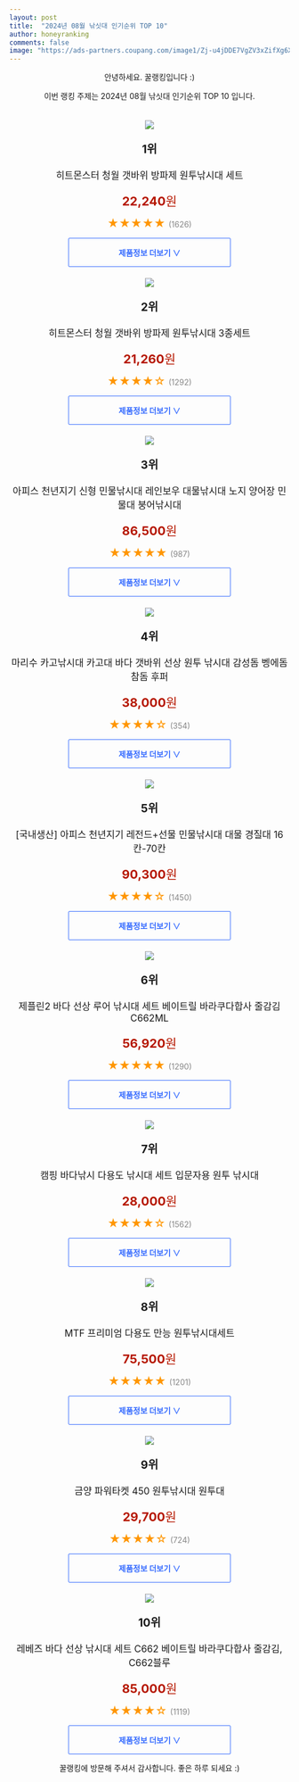 ```yaml
---
layout: post
title:  "2024년 08월 낚싯대 인기순위 TOP 10"
author: honeyranking
comments: false
image: "https://ads-partners.coupang.com/image1/Zj-u4jDDE7VgZV3xZifXg6XODheHNgWe1vF2Q6ODj2vpgCB7061Iimjd5O26cc47y1AdkP_YZeH5Tm4Z7YNeojaMbjyJt2nLygO3zY1AlvxpwtM-6152GKyBRA8ypz1LRaUs9UiNEMCpcbkVXg12yZdiQ4wOeQHqVw0QEGoHNacxtID_vTO7r1byv_KsQbrqpV5TY27bhTt8JnnQkKKXMWL46JmOb3I1nHzWtHbAvPUP1CbL_PZXbiAvnkVWaeFS61YgESmXsJOY_v-Vf6slcp4fuy13cGPwDu8a"
---
```

<p style="text-align: center;">안녕하세요. 꿀랭킹입니다 :)</p>
<p style="text-align: center;">이번 랭킹 주제는 2024년 08월 낚싯대 인기순위 TOP 10 입니다.</p><center><img src="https://ads-partners.coupang.com/image1/Zj-u4jDDE7VgZV3xZifXg6XODheHNgWe1vF2Q6ODj2vpgCB7061Iimjd5O26cc47y1AdkP_YZeH5Tm4Z7YNeojaMbjyJt2nLygO3zY1AlvxpwtM-6152GKyBRA8ypz1LRaUs9UiNEMCpcbkVXg12yZdiQ4wOeQHqVw0QEGoHNacxtID_vTO7r1byv_KsQbrqpV5TY27bhTt8JnnQkKKXMWL46JmOb3I1nHzWtHbAvPUP1CbL_PZXbiAvnkVWaeFS61YgESmXsJOY_v-Vf6slcp4fuy13cGPwDu8a" style="margin-top:20px" /></center><p style="text-align: center; font-size: 20px"><b>1위</b></p><p style="text-align: center; font-size: 17px">히트몬스터 청월 갯바위 방파제 원투낚시대 세트</p><p style="text-align: center;"><span style="color: #b61800; font-size: 22px;"><b>22,240</b>원</span></p><p style="text-align: center;"><span style="color: #ff9600; font-size: 20px;">★★★★★ </span><span style="color: #878787;">(1626)</span></p><center><a href="https://link.coupang.com/re/AFFSDP?lptag=AF3899140&subid=honeyrank&pageKey=2079762161&itemId=3533159379&vendorItemId=71810321193&traceid=V0-153-8a6962a86812056a&requestid=20240831210000655059994597&token=31850C%7CMIXED"><div style="font-size: 14px; display: inline-block; padding: 15px 90px; color: #346aff; border-radius: 2px; border: 1px solid #346aff; cursor: pointer;"><b>제품정보 더보기 &or;</b></div></a></center><center><img src="https://ads-partners.coupang.com/image1/qb9xx0EPIvUa2eiXqQp_6j8bq1g5A9QijrIjM5jjhWkSYteOO9D5YiBHKNAJGFbZig24u4MlQRoBCpbn8-82t8QGAjhqAKsiIjjMLUby3llKTLqMaNsS8YdD_EvqNiL9KM7Lyr8IcrTTOga9MfOK5O4s_nRNgKDUor_WhtTV9hBKnoPWMGqDoetJx1jQnvSrXMr6PoT_YNYsIJxw-UOS-Fkl2ww1NRgHZtakPzrplC0VYRSPO_8JZCOzEOmrc06IEwGpSo9cuUQKKjLQNbI1TcCcRg8XZsRbTyI=" style="margin-top:20px" /></center><p style="text-align: center; font-size: 20px"><b>2위</b></p><p style="text-align: center; font-size: 17px">히트몬스터 청월 갯바위 방파제 원투낚시대 3종세트</p><p style="text-align: center;"><span style="color: #b61800; font-size: 22px;"><b>21,260</b>원</span></p><p style="text-align: center;"><span style="color: #ff9600; font-size: 20px;">★★★★☆ </span><span style="color: #878787;">(1292)</span></p><center><a href="https://link.coupang.com/re/AFFSDP?lptag=AF3899140&subid=honeyrank&pageKey=2079762161&itemId=3533159378&vendorItemId=71810321176&traceid=V0-153-8a6962a86812056a&requestid=20240831210000655059994597&token=31850C%7CMIXED"><div style="font-size: 14px; display: inline-block; padding: 15px 90px; color: #346aff; border-radius: 2px; border: 1px solid #346aff; cursor: pointer;"><b>제품정보 더보기 &or;</b></div></a></center><center><img src="https://ads-partners.coupang.com/image1/16HaxQsKmyggl3-g11f4WfRtBx8USN2AyVoKGdPGVVxq7tCLs3GfI0LEkSBhVTVPmZn3UoHxgl1olpmSsi9Vo_p5T2igrXa6y4LMstVND1UwUnR9LZBAvun81PQwjKo6Lvm0JXew3Ex0I-hG7FzG_ZXiP8MWQ2lGSx2SsK853dRm_BOutREUpyZALRGGtCqxotAuLAKtmx3WVvYkd9Cz1mOJOKtKecYOXw-SPA8sAKrcEc0GmbbTyVelg6waP7PZjr-qK4qtM6Qik4TlJjS-AfgFc-rQvhzSmMfSI3fZzheQLJHGW2B11EEjpK6-TvI=" style="margin-top:20px" /></center><p style="text-align: center; font-size: 20px"><b>3위</b></p><p style="text-align: center; font-size: 17px">아피스 천년지기 신형 민물낚시대 레인보우 대물낚시대 노지 양어장 민물대 붕어낚시대</p><p style="text-align: center;"><span style="color: #b61800; font-size: 22px;"><b>86,500</b>원</span></p><p style="text-align: center;"><span style="color: #ff9600; font-size: 20px;">★★★★★ </span><span style="color: #878787;">(987)</span></p><center><a href="https://link.coupang.com/re/AFFSDP?lptag=AF3899140&subid=honeyrank&pageKey=6802296489&itemId=16060604033&vendorItemId=88519925466&traceid=V0-153-2a601427c2cf4e8e&clickBeacon=8cd0f230-6790-11ef-ac57-72064e8e14df%7E3&requestid=20240831210000655059994597&token=31850C%7CMIXED"><div style="font-size: 14px; display: inline-block; padding: 15px 90px; color: #346aff; border-radius: 2px; border: 1px solid #346aff; cursor: pointer;"><b>제품정보 더보기 &or;</b></div></a></center><center><img src="https://ads-partners.coupang.com/image1/NoZuaROHSOvH9_cSNhYUaTWYpoVdN2QM-8xUgIl9JxGnpX93cpQlYgZqnx4e2WfPzfq_GMZFoTky2B-rdi7TCF30hc66JPESQ7dH8YlBPeRFlktvWXGOe5uKlE1JLr17dPZZnsFdr4IwpglHZqeVRmiXo1-_eX3sf_3_ir4iQSGx4UM9nX6-tkVE5DVF5_uH9yTUPN5HV7YB4i9j-BIZjDLPEVgQ-opmPUkSrLNuK1Vub4jFOaOYixEzzyfyY_XajE-cXaKp4RhJLUsS3glVcEH5LeIzD_TP58iEM8vHkdFdRd9pEz7dCRpXPrCX2E0I" style="margin-top:20px" /></center><p style="text-align: center; font-size: 20px"><b>4위</b></p><p style="text-align: center; font-size: 17px">마리수 카고낚시대 카고대 바다 갯바위 선상 원투 낚시대 감성돔 벵에돔 참돔 후퍼</p><p style="text-align: center;"><span style="color: #b61800; font-size: 22px;"><b>38,000</b>원</span></p><p style="text-align: center;"><span style="color: #ff9600; font-size: 20px;">★★★★☆ </span><span style="color: #878787;">(354)</span></p><center><a href="https://link.coupang.com/re/AFFSDP?lptag=AF3899140&subid=honeyrank&pageKey=8118595494&itemId=23020183523&vendorItemId=90053970099&traceid=V0-153-299f26a02cf16ad8&clickBeacon=8cd0f230-6790-11ef-bfe5-8d172fa18f13%7E3&requestid=20240831210000655059994597&token=31850C%7CMIXED"><div style="font-size: 14px; display: inline-block; padding: 15px 90px; color: #346aff; border-radius: 2px; border: 1px solid #346aff; cursor: pointer;"><b>제품정보 더보기 &or;</b></div></a></center><center><img src="https://ads-partners.coupang.com/image1/0j8CpmCu1eiwqVBt0u4wa-K2BmpSdpXawj2cER6ODLSYGEg13ir3LLW09pmBLqDiyTNr9UbWIVKZUyNxtnMKVc7rU6VYuT3Gi8kzbGXyP2p3VYGUzrG-jDdbsfBF_i2TM0KTbV4tFCFrdwx27WduegeH1R1Et8kYkItdyYmqElqET-oLKRXzxjO0sT7y528qYMJTkTzHq5mH1KsPMQdj_M8kIt9q0sjT8lQhCyt_oQo-PSnbGwWFQjLV4ktYwo_j6IfoGTYByumvdLSmJWSvqnqiU1jPv6xY88wQuhyUaEVu50MRFpS849VF" style="margin-top:20px" /></center><p style="text-align: center; font-size: 20px"><b>5위</b></p><p style="text-align: center; font-size: 17px">[국내생산] 아피스 천년지기 레전드+선물 민물낚시대 대물 경질대 16칸-70칸</p><p style="text-align: center;"><span style="color: #b61800; font-size: 22px;"><b>90,300</b>원</span></p><p style="text-align: center;"><span style="color: #ff9600; font-size: 20px;">★★★★☆ </span><span style="color: #878787;">(1450)</span></p><center><a href="https://link.coupang.com/re/AFFSDP?lptag=AF3899140&subid=honeyrank&pageKey=7896921597&itemId=21633035897&vendorItemId=88683979492&traceid=V0-153-fa4f46af5e526041&requestid=20240831210000655059994597&token=31850C%7CMIXED"><div style="font-size: 14px; display: inline-block; padding: 15px 90px; color: #346aff; border-radius: 2px; border: 1px solid #346aff; cursor: pointer;"><b>제품정보 더보기 &or;</b></div></a></center><center><img src="https://ads-partners.coupang.com/image1/F4CzCGx52JgLUScAF7MYAg9m1E64y1Yt9BOBdomfoAEF0iUdSsWbB5-Wa_mIh0FvgOsaY6v_C2BeOmrFC3WaXl22l-AmlmjRPaO4BmgajuH2j6I8ZMwbRfAopdFD1NjIusC3QnuHikb1_XGWYdcq0AqEBQZmxLmUuhuzhYJvkjtLquyOZiOjnwmpW0tli6NvPv-YOBIKNjH4MF_dpD174NlSitCwyAxu4rTPR56pMGn843YFFZ1MFoc9rxLYjq47cLIDoHO6GAdasSCLdrXTLunfbd37yj5pwg3IBoit_3m4s5ZihnGpUIq_RMI7hQ==" style="margin-top:20px" /></center><p style="text-align: center; font-size: 20px"><b>6위</b></p><p style="text-align: center; font-size: 17px">제플린2 바다 선상 루어 낚시대 세트 베이트릴 바라쿠다합사 줄감김 C662ML</p><p style="text-align: center;"><span style="color: #b61800; font-size: 22px;"><b>56,920</b>원</span></p><p style="text-align: center;"><span style="color: #ff9600; font-size: 20px;">★★★★★ </span><span style="color: #878787;">(1290)</span></p><center><a href="https://link.coupang.com/re/AFFSDP?lptag=AF3899140&subid=honeyrank&pageKey=7186113164&itemId=18133498716&vendorItemId=85284165396&traceid=V0-153-b72feb3a53c146ac&clickBeacon=8cd0f230-6790-11ef-8714-8639cd4aaac0%7E3&requestid=20240831210000655059994597&token=31850C%7CMIXED"><div style="font-size: 14px; display: inline-block; padding: 15px 90px; color: #346aff; border-radius: 2px; border: 1px solid #346aff; cursor: pointer;"><b>제품정보 더보기 &or;</b></div></a></center><center><img src="https://ads-partners.coupang.com/image1/mn6FYOu1ITzahF2TmgpVSlF9Az6fZrmYN-byNeiQVxS1A142FzKnrbweewf5xxDQSc0eUP-VSF_do03zNne1Iz6RYrwIDW2B_Nh54a_cAho4LbCBDeYYgAvB9iO3Hym379epRrgMWiuRDPJffJimM4-hKj4VQJ01Ig0HjnDKV8KJP5_6Rxvfe-HoZ2GpCGECGsU8QtQ-iDykT9SS1WVdYLePVx_0iGQl0AV_luqUbwz1ySMp29_iOaVCMaSy5LPZacFtCIrSorPzXQhVFLZhV39tj4dE13bfUdjfqvOiWAYub2Hd1NGCsn8=" style="margin-top:20px" /></center><p style="text-align: center; font-size: 20px"><b>7위</b></p><p style="text-align: center; font-size: 17px">캠핑 바다낚시 다용도 낚시대 세트 입문자용 원투 낚시대</p><p style="text-align: center;"><span style="color: #b61800; font-size: 22px;"><b>28,000</b>원</span></p><p style="text-align: center;"><span style="color: #ff9600; font-size: 20px;">★★★★☆ </span><span style="color: #878787;">(1562)</span></p><center><a href="https://link.coupang.com/re/AFFSDP?lptag=AF3899140&subid=honeyrank&pageKey=7702472650&itemId=20626566414&vendorItemId=87706636337&traceid=V0-153-f120697c9f9d3cf1&requestid=20240831210000655059994597&token=31850C%7CMIXED"><div style="font-size: 14px; display: inline-block; padding: 15px 90px; color: #346aff; border-radius: 2px; border: 1px solid #346aff; cursor: pointer;"><b>제품정보 더보기 &or;</b></div></a></center><center><img src="https://ads-partners.coupang.com/image1/frtQ4-UjuONM5bEOfnpOZQUT6Si8CXoTv6ZrXPt3Q_maVbZ8tyvekhFDHYB-8UB6JdMX2RLDM443Y-b78mHQuGCtuQU-DQ-Dkz9-G9LvPmrLUwZ_ykIqVvCmiX7C-xPUnPwZuHSRRjhKtj4_ZpNBZ_hmyEGDjAPyfme1ziagadYmXdnpCWGWxgZAYw4n-b5cTuI3XIu5svcTL7Mh4cMOxJdR3iQ9JAhxRFqpHTR6zOchM5ubKd1vyk1cw3syj5hVxYmKg1Zsw09jkORUVE8huu-4GFu5sbqM2KbBKsQeUZlYfFuF_QXJ_s_lwjmkxUM=" style="margin-top:20px" /></center><p style="text-align: center; font-size: 20px"><b>8위</b></p><p style="text-align: center; font-size: 17px">MTF 프리미엄 다용도 만능 원투낚시대세트</p><p style="text-align: center;"><span style="color: #b61800; font-size: 22px;"><b>75,500</b>원</span></p><p style="text-align: center;"><span style="color: #ff9600; font-size: 20px;">★★★★★ </span><span style="color: #878787;">(1201)</span></p><center><a href="https://link.coupang.com/re/AFFSDP?lptag=AF3899140&subid=honeyrank&pageKey=5837770523&itemId=10121677347&vendorItemId=77404443483&traceid=V0-153-62ca14d6128cb866&clickBeacon=8cd0f230-6790-11ef-b839-2bed3ce310e0%7E3&requestid=20240831210000655059994597&token=31850C%7CMIXED"><div style="font-size: 14px; display: inline-block; padding: 15px 90px; color: #346aff; border-radius: 2px; border: 1px solid #346aff; cursor: pointer;"><b>제품정보 더보기 &or;</b></div></a></center><center><img src="https://ads-partners.coupang.com/image1/Pw_sVfSLAqfq5igOP41K-fBD3flUoMRfzEowfyZTMnNOQNfsPi8Q4PZkqZbgQpgHTeA_FEdIQa_ZLYbu50HF60l8QbC_-yrZibjHzyMzKrX1MgkkgTmyCX6Vcof4SLgmEbgXvvH3CfOa2eOBMBYTOd0qov5T9AdJuvMl32fomL-u3b_T7ItMmxA8skjKeFZMQjsg5ms5lLXYbC0vgwIqishh8K3yTmyeoABmF-7-af6do1EpBdMjxjpegsQOf6meXeKyS02yApkV8Y3bU1sjZyqtb1WUS8Sk9Q==" style="margin-top:20px" /></center><p style="text-align: center; font-size: 20px"><b>9위</b></p><p style="text-align: center; font-size: 17px">금양 파워타켓 450 원투낚시대 원투대</p><p style="text-align: center;"><span style="color: #b61800; font-size: 22px;"><b>29,700</b>원</span></p><p style="text-align: center;"><span style="color: #ff9600; font-size: 20px;">★★★★☆ </span><span style="color: #878787;">(724)</span></p><center><a href="https://link.coupang.com/re/AFFSDP?lptag=AF3899140&subid=honeyrank&pageKey=5032383033&itemId=800318477&vendorItemId=74467271885&traceid=V0-153-155d11dce451890d&requestid=20240831210000655059994597&token=31850C%7CMIXED"><div style="font-size: 14px; display: inline-block; padding: 15px 90px; color: #346aff; border-radius: 2px; border: 1px solid #346aff; cursor: pointer;"><b>제품정보 더보기 &or;</b></div></a></center><center><img src="https://ads-partners.coupang.com/image1/pBxOX3f8_WRGl7NMpIm0oLKijeFbQDCwa-mAZC6z8aTTyubGRJFOToiOH9VJzfa35B2xUBqZYmqTRkeHSBws9KdIVpTQ0MepTri1CM87gB6m_ZP7YtsGWjVhyD6-66jozJH94xWTlWDeeOjV-C7hgzdJU4NAcH93OZ9m7i_qYhFu277ZWKVsW-VJ6X-apeTvqABWZ_ts59LlbEOsHddkOxrd5UCUOulrTUPbPqk0ckiyFrM-TW_d9WBe9_wvWqHhVExW-CoxV_zlEplZUQ9F_17BZ1mZXHCbewe3csAtd2k5DTzYeTcjcCU77GXnQw==" style="margin-top:20px" /></center><p style="text-align: center; font-size: 20px"><b>10위</b></p><p style="text-align: center; font-size: 17px">레베즈 바다 선상 낚시대 세트 C662 베이트릴 바라쿠다합사 줄감김, C662블루</p><p style="text-align: center;"><span style="color: #b61800; font-size: 22px;"><b>85,000</b>원</span></p><p style="text-align: center;"><span style="color: #ff9600; font-size: 20px;">★★★★☆ </span><span style="color: #878787;">(1119)</span></p><center><a href="https://link.coupang.com/re/AFFSDP?lptag=AF3899140&subid=honeyrank&pageKey=7721127510&itemId=20722394382&vendorItemId=87793204834&traceid=V0-153-f5987a29c2e22c9c&clickBeacon=8cd0f230-6790-11ef-9124-fd509bfce17f%7E3&requestid=20240831210000655059994597&token=31850C%7CMIXED"><div style="font-size: 14px; display: inline-block; padding: 15px 90px; color: #346aff; border-radius: 2px; border: 1px solid #346aff; cursor: pointer;"><b>제품정보 더보기 &or;</b></div></a></center><p style="text-align: center;">꿀랭킹에 방문해 주셔서 감사합니다. 좋은 하루 되세요 :)</p>